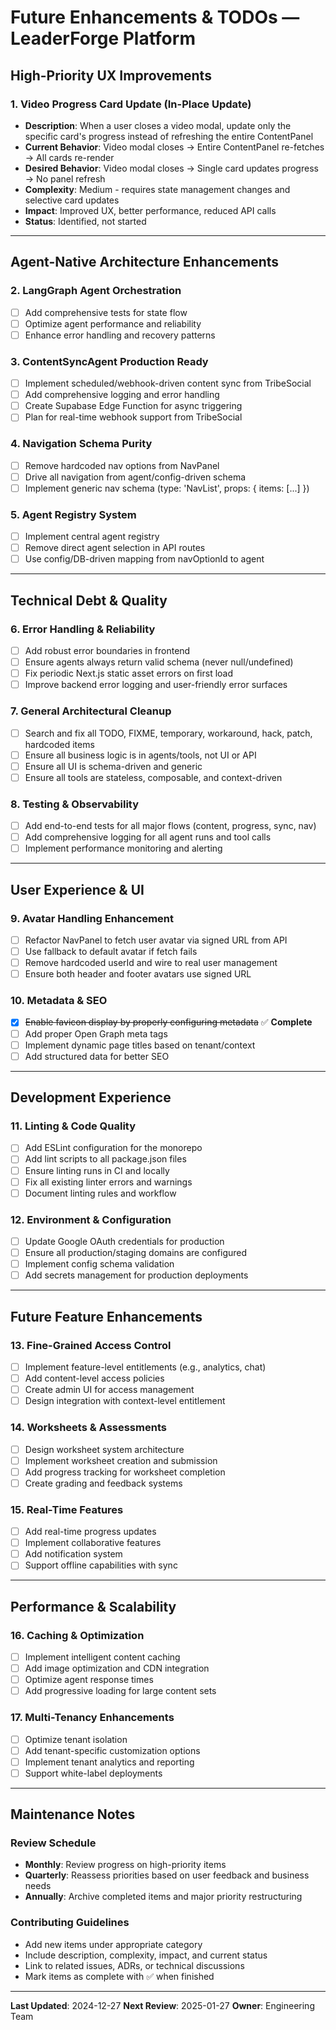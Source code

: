 # Future Enhancements & TODOs — LeaderForge Platform

## High-Priority UX Improvements

### 1. Video Progress Card Update (In-Place Update)
- **Description**: When a user closes a video modal, update only the specific card's progress instead of refreshing the entire ContentPanel
- **Current Behavior**: Video modal closes → Entire ContentPanel re-fetches → All cards re-render
- **Desired Behavior**: Video modal closes → Single card updates progress → No panel refresh
- **Complexity**: Medium - requires state management changes and selective card updates
- **Impact**: Improved UX, better performance, reduced API calls
- **Status**: Identified, not started

---

## Agent-Native Architecture Enhancements

### 2. LangGraph Agent Orchestration
- [ ] Add comprehensive tests for state flow
- [ ] Optimize agent performance and reliability
- [ ] Enhance error handling and recovery patterns

### 3. ContentSyncAgent Production Ready
- [ ] Implement scheduled/webhook-driven content sync from TribeSocial
- [ ] Add comprehensive logging and error handling
- [ ] Create Supabase Edge Function for async triggering
- [ ] Plan for real-time webhook support from TribeSocial

### 4. Navigation Schema Purity
- [ ] Remove hardcoded nav options from NavPanel
- [ ] Drive all navigation from agent/config-driven schema
- [ ] Implement generic nav schema (type: 'NavList', props: { items: [...] })

### 5. Agent Registry System
- [ ] Implement central agent registry
- [ ] Remove direct agent selection in API routes
- [ ] Use config/DB-driven mapping from navOptionId to agent

---

## Technical Debt & Quality

### 6. Error Handling & Reliability
- [ ] Add robust error boundaries in frontend
- [ ] Ensure agents always return valid schema (never null/undefined)
- [ ] Fix periodic Next.js static asset errors on first load
- [ ] Improve backend error logging and user-friendly error surfaces

### 7. General Architectural Cleanup
- [ ] Search and fix all TODO, FIXME, temporary, workaround, hack, patch, hardcoded items
- [ ] Ensure all business logic is in agents/tools, not UI or API
- [ ] Ensure all UI is schema-driven and generic
- [ ] Ensure all tools are stateless, composable, and context-driven

### 8. Testing & Observability
- [ ] Add end-to-end tests for all major flows (content, progress, sync, nav)
- [ ] Add comprehensive logging for all agent runs and tool calls
- [ ] Implement performance monitoring and alerting

---

## User Experience & UI

### 9. Avatar Handling Enhancement
- [ ] Refactor NavPanel to fetch user avatar via signed URL from API
- [ ] Use fallback to default avatar if fetch fails
- [ ] Remove hardcoded userId and wire to real user management
- [ ] Ensure both header and footer avatars use signed URL

### 10. Metadata & SEO
- [x] ~~Enable favicon display by properly configuring metadata~~ ✅ **Complete**
- [ ] Add proper Open Graph meta tags
- [ ] Implement dynamic page titles based on tenant/context
- [ ] Add structured data for better SEO

---

## Development Experience

### 11. Linting & Code Quality
- [ ] Add ESLint configuration for the monorepo
- [ ] Add lint scripts to all package.json files
- [ ] Ensure linting runs in CI and locally
- [ ] Fix all existing linter errors and warnings
- [ ] Document linting rules and workflow

### 12. Environment & Configuration
- [ ] Update Google OAuth credentials for production
- [ ] Ensure all production/staging domains are configured
- [ ] Implement config schema validation
- [ ] Add secrets management for production deployments

---

## Future Feature Enhancements

### 13. Fine-Grained Access Control
- [ ] Implement feature-level entitlements (e.g., analytics, chat)
- [ ] Add content-level access policies
- [ ] Create admin UI for access management
- [ ] Design integration with context-level entitlement

### 14. Worksheets & Assessments
- [ ] Design worksheet system architecture
- [ ] Implement worksheet creation and submission
- [ ] Add progress tracking for worksheet completion
- [ ] Create grading and feedback systems

### 15. Real-Time Features
- [ ] Add real-time progress updates
- [ ] Implement collaborative features
- [ ] Add notification system
- [ ] Support offline capabilities with sync

---

## Performance & Scalability

### 16. Caching & Optimization
- [ ] Implement intelligent content caching
- [ ] Add image optimization and CDN integration
- [ ] Optimize agent response times
- [ ] Add progressive loading for large content sets

### 17. Multi-Tenancy Enhancements
- [ ] Optimize tenant isolation
- [ ] Add tenant-specific customization options
- [ ] Implement tenant analytics and reporting
- [ ] Support white-label deployments

---

## Maintenance Notes

### Review Schedule
- **Monthly**: Review progress on high-priority items
- **Quarterly**: Reassess priorities based on user feedback and business needs
- **Annually**: Archive completed items and major priority restructuring

### Contributing Guidelines
- Add new items under appropriate category
- Include description, complexity, impact, and current status
- Link to related issues, ADRs, or technical discussions
- Mark items as complete with ✅ when finished

---

**Last Updated**: 2024-12-27
**Next Review**: 2025-01-27
**Owner**: Engineering Team
